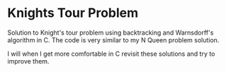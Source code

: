# Knights Tour Problem
Solution to Knight's tour problem using backtracking and Warnsdorff's algorithm in C. 
The code is very similar to my N Queen problem solution. 

I will when I get more comfortable in C revisit these solutions and try to improve them.
